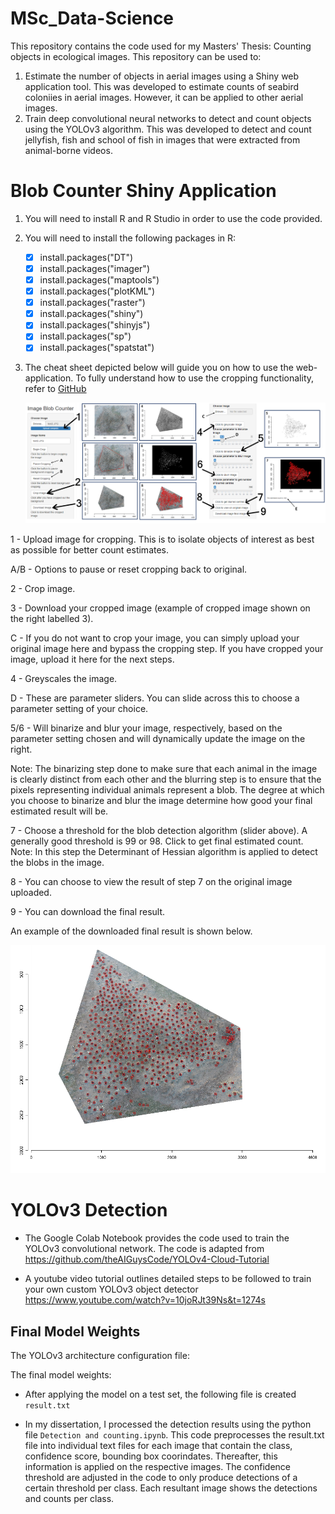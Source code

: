 # MSc_Data-Science
This repository contains the code used for my Masters' Thesis: Counting objects in ecological images.
This repository can be used to:
   1. Estimate the number of objects in aerial images using a Shiny web application tool. This was developed to estimate counts of seabird coloniies in aerial images. However,       it can be applied to other aerial images.
   2. Train deep convolutional neural networks to detect and count objects using the YOLOv3 algorithm. This was developed to detect and count jellyfish, fish and school of fish in       images that were extracted from animal-borne videos. 

# Blob Counter Shiny Application

1. You will need to install R and R Studio in order to use the code provided.

2. You will need to install the following packages in R:
   - [x] install.packages("DT")
   - [x] install.packages("imager")
   - [x] install.packages("maptools")
   - [x] install.packages("plotKML")
   - [x] install.packages("raster")
   - [x] install.packages("shiny")
   - [x] install.packages("shinyjs")
   - [x] install.packages("sp")
   - [x] install.packages("spatstat")
   
3. The cheat sheet depicted below will guide you on how to use the web-application. To fully understand how to use the cropping functionality, refer to
   [GitHub](https://jfiksel.github.io/2017-02-26-cropping_images_with_a_shiny_app/) 
   
    ![Alt Text](https://github.com/Nakkita/MSc_Data-Science/blob/main/Blob%20Counter%20Shiny%20Application/webapp.png)
    
1   - Upload image for cropping. This is to isolate objects of interest as best as possible for better count estimates.

A/B - Options to pause or reset cropping back to original.

2   - Crop image.

3   - Download your cropped image (example of cropped image shown on the right labelled 3).

C   - If you do not want to crop your image, you can simply upload your original image here and bypass the cropping step. If you have cropped your image, upload it here for the       next steps.

4   - Greyscales the image.

D   - These are parameter sliders. You can slide across this to choose a parameter setting of your choice.

5/6 - Will binarize and blur your image, respectively, based on the parameter setting chosen and will dynamically update the image on the right.

Note: The binarizing step done to make sure that each animal in the image is clearly distinct from each other and the blurring step is to ensure that the pixels representing individual animals represent a blob. The degree at which you choose to binarize and blur the image determine how good your final estimated result will be. 

7   - Choose a threshold for the blob detection algorithm (slider above). A generally good threshold is 99 or 98. Click to get final estimated count. 
      Note: In this step the Determinant of Hessian algorithm is applied to detect the blobs in the image.

8   - You can choose to view the result of step 7 on the original image uploaded.

9   - You can download the final result.

An example of the downloaded final result is shown below.

![Alt Text](https://github.com/Nakkita/MSc_Data-Science/blob/main/Blob%20Counter%20Shiny%20Application/final%20downloaded%20image%20example.png)

# YOLOv3 Detection

- The Google Colab Notebook provides the code used to train the YOLOv3 convolutional network. The code is adapted from https://github.com/theAIGuysCode/YOLOv4-Cloud-Tutorial

- A youtube video tutorial outlines detailed steps to be followed to train your own custom YOLOv3 object detector
https://www.youtube.com/watch?v=10joRJt39Ns&t=1274s

## Final Model Weights

The YOLOv3 architecture configuration file: 

The final model weights: 

- After applying the model on a test set, the following file is created `result.txt`

- In my dissertation, I processed the detection results using the python file `Detection and counting.ipynb`. This code preprocesses the result.txt file into individual text files for each image that contain the class, confidence score, bounding box coorindates. Thereafter, this information is applied on the respective images. The confidence threshold are adjusted in the code to only produce detections of a certain threshold per class. Each resultant image shows the detections and counts per class. 









